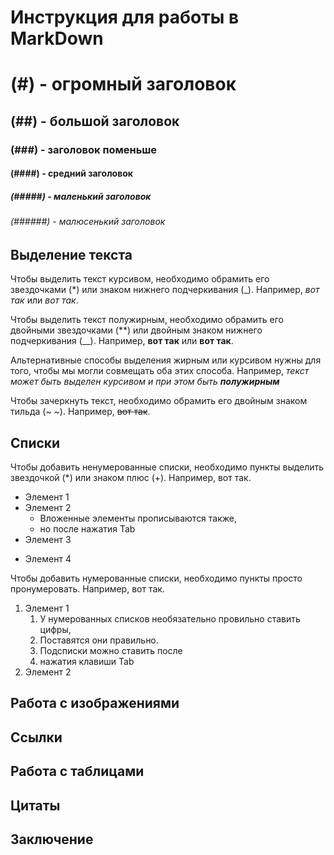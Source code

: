 # Инструкция для работы в MarkDown

# (#) - огромный заголовок

## (##) -  большой заголовок

### (###) - заголовок поменьше

#### (####) - средний заголовок

##### (#####) - маленький заголовок 

###### (######) - малюсенький заголовок

## Выделение текста

Чтобы выделить текст курсивом, необходимо обрамить его звездочками (*) или знаком нижнего подчеркивания (_). Например, *вот так* или _вот так_.

Чтобы выделить текст полужирным, необходимо обрамить его двойными звездочками (**) или двойным знаком нижнего подчеркивания (__). Например, **вот так** или __вот так__.

Альтернативные способы выделения жирным или курсивом нужны для того, чтобы мы могли совмещать оба этих способа. Например, _текст может быть выделен курсивом и при этом быть **полужирным**_

Чтобы зачеркнуть текст, необходимо обрамить его двойным знаком тильда (~ ~). Например, ~~вот так~~.

## Списки

Чтобы добавить ненумерованные списки, необходимо пункты выделить звездочкой (*) или знаком плюс (+). Например, вот так.
* Элемент 1
* Элемент 2
    * Вложенные элементы прописываются также, 
    * но после нажатия Tab 
* Элемент 3
+ Элемент 4

Чтобы добавить нумерованные списки, необходимо пункты просто пронумеровать. Например, вот так.
1. Элемент 1
    1. У нумерованных списков необязательно провильно ставить цифры,
    0. Поставятся они правильно.
    6. Подсписки можно ставить после
    10. нажатия клавиши Tab
3. Элемент 2

## Работа с изображениями

## Сcылки

## Работа с таблицами

## Цитаты

## Заключение